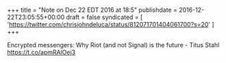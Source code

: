 +++
title = "Note on Dec 22 EDT 2016 at 18:5"
publishdate = 2016-12-22T23:05:55+00:00
draft = false
syndicated = [ 'https://twitter.com/chrisjohndeluca/status/812071701404061700?s=20' ]
+++

Encrypted messengers: Why Riot (and not Signal) is the future - Titus Stahl https://t.co/apmRAlOej3
